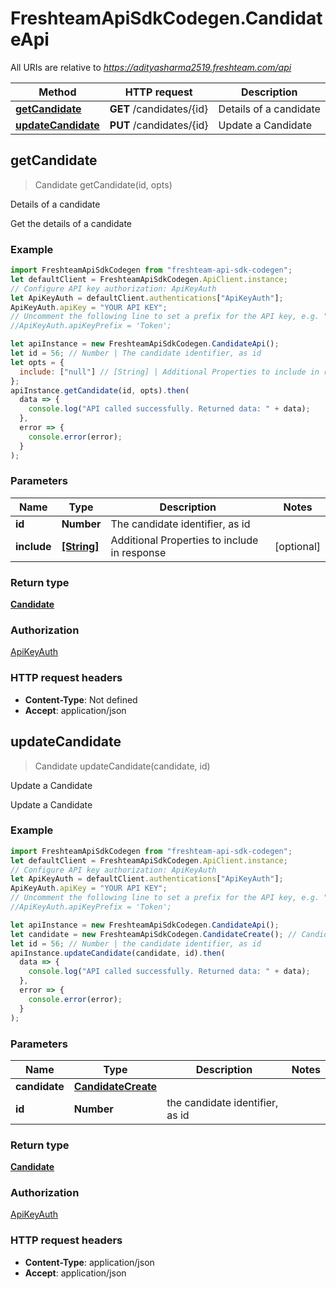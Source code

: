 # FreshteamApiSdkCodegen.CandidateApi

All URIs are relative to *https://adityasharma2519.freshteam.com/api*

| Method                                                 | HTTP request             | Description            |
| ------------------------------------------------------ | ------------------------ | ---------------------- |
| [**getCandidate**](CandidateApi.md#getCandidate)       | **GET** /candidates/{id} | Details of a candidate |
| [**updateCandidate**](CandidateApi.md#updateCandidate) | **PUT** /candidates/{id} | Update a Candidate     |

## getCandidate

> Candidate getCandidate(id, opts)

Details of a candidate

Get the details of a candidate

### Example

```javascript
import FreshteamApiSdkCodegen from "freshteam-api-sdk-codegen";
let defaultClient = FreshteamApiSdkCodegen.ApiClient.instance;
// Configure API key authorization: ApiKeyAuth
let ApiKeyAuth = defaultClient.authentications["ApiKeyAuth"];
ApiKeyAuth.apiKey = "YOUR API KEY";
// Uncomment the following line to set a prefix for the API key, e.g. "Token" (defaults to null)
//ApiKeyAuth.apiKeyPrefix = 'Token';

let apiInstance = new FreshteamApiSdkCodegen.CandidateApi();
let id = 56; // Number | The candidate identifier, as id
let opts = {
  include: ["null"] // [String] | Additional Properties to include in response
};
apiInstance.getCandidate(id, opts).then(
  data => {
    console.log("API called successfully. Returned data: " + data);
  },
  error => {
    console.error(error);
  }
);
```

### Parameters

| Name        | Type                      | Description                                  | Notes      |
| ----------- | ------------------------- | -------------------------------------------- | ---------- |
| **id**      | **Number**                | The candidate identifier, as id              |
| **include** | [**[String]**](String.md) | Additional Properties to include in response | [optional] |

### Return type

[**Candidate**](Candidate.md)

### Authorization

[ApiKeyAuth](../README.md#ApiKeyAuth)

### HTTP request headers

- **Content-Type**: Not defined
- **Accept**: application/json

## updateCandidate

> Candidate updateCandidate(candidate, id)

Update a Candidate

Update a Candidate

### Example

```javascript
import FreshteamApiSdkCodegen from "freshteam-api-sdk-codegen";
let defaultClient = FreshteamApiSdkCodegen.ApiClient.instance;
// Configure API key authorization: ApiKeyAuth
let ApiKeyAuth = defaultClient.authentications["ApiKeyAuth"];
ApiKeyAuth.apiKey = "YOUR API KEY";
// Uncomment the following line to set a prefix for the API key, e.g. "Token" (defaults to null)
//ApiKeyAuth.apiKeyPrefix = 'Token';

let apiInstance = new FreshteamApiSdkCodegen.CandidateApi();
let candidate = new FreshteamApiSdkCodegen.CandidateCreate(); // CandidateCreate |
let id = 56; // Number | the candidate identifier, as id
apiInstance.updateCandidate(candidate, id).then(
  data => {
    console.log("API called successfully. Returned data: " + data);
  },
  error => {
    console.error(error);
  }
);
```

### Parameters

| Name          | Type                                      | Description                     | Notes |
| ------------- | ----------------------------------------- | ------------------------------- | ----- |
| **candidate** | [**CandidateCreate**](CandidateCreate.md) |                                 |
| **id**        | **Number**                                | the candidate identifier, as id |

### Return type

[**Candidate**](Candidate.md)

### Authorization

[ApiKeyAuth](../README.md#ApiKeyAuth)

### HTTP request headers

- **Content-Type**: application/json
- **Accept**: application/json
